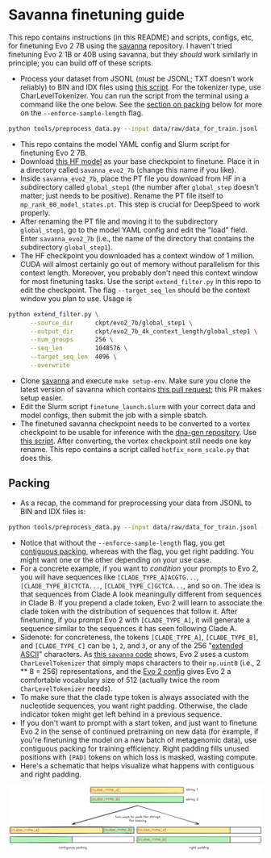 # Savanna finetuning guide

This repo contains instructions (in this README) and scripts, configs, etc, for
finetuning Evo 2 7B using the [savanna](https://github.com/Zymrael/savanna)
repository. I haven't tried finetuning Evo 2 1B or 40B using savanna, but they
*should* work similarly in principle; you can build off of these scripts.

* Process your dataset from JSONL (*must* be JSONL; TXT doesn't work reliably)
  to BIN and IDX files using [this
  script](https://github.com/Zymrael/savanna/blob/main/tools/preprocess_data.py).
  For the tokenizer type, use CharLevelTokenizer. You can run the script from
  the terminal using a command like the one below. See the [section on
  packing](#packing) below for more on the `--enforce-sample-length` flag.

```bash
python tools/preprocess_data.py --input data/raw/data_for_train.jsonl --output-prefix data/run/padded4096_data/train --workers 8 --enforce-sample-length 4096 --tokenizer-type CharLevelTokenizer
```

* This repo contains the model YAML config and Slurm script for finetuning Evo 2
  7B.
* Download [this HF model](https://huggingface.co/arcinstitute/savanna_evo2_7b)
  as your base checkpoint to finetune. Place it in a directory called
  `savanna_evo2_7b` (change this name if you like).
* Inside `savanna_evo2_7b`, place the PT file you download from HF in a
  *sub*directory called `global_step1` (the number after `global_step` doesn't
  matter; just needs to be positive). Rename the PT file itself to
  `mp_rank_00_model_states.pt`. This step is crucial for DeepSpeed to work
  properly.
* After renaming the PT file and moving it to the subdirectory `global_step1`,
  go to the model YAML config and edit the "load" field. Enter `savanna_evo2_7b`
  (i.e., the name of the directory that contains the subdirectory
  `global_step1`).
* The HF checkpoint you downloaded has a context window of 1 million. CUDA will
  almost certainly go out of memory without parallelism for this context length.
  Moreover, you probably don't need this context window for most finetuning
  tasks. Use the script `extend_filter.py` in this repo to edit the checkpoint.
  The flag `--target_seq_len` should be the context window you plan to use.
  Usage is

```bash
python extend_filter.py \
      --source_dir      ckpt/evo2_7b/global_step1 \
      --output_dir      ckpt/evo2_7b_4k_context_length/global_step1 \
      --num_groups      256 \
      --seq_len         1048576 \
      --target_seq_len  4096 \
      --overwrite
```

* Clone [savanna](https://github.com/Zymrael/savanna) and execute `make
  setup-env`. Make sure you clone the latest version of savanna which contains
  [this pull request](https://github.com/Zymrael/savanna/pull/9); this PR makes
  setup easier.
* Edit the Slurm script `finetune_launch.slurm` with your correct data and model
  configs, then submit the job with a simple sbatch.
* The finetuned savanna checkpoint needs to be converted to a vortex checkpoint
  to be usable for inference with the [dna-gen
  repository](https://github.com/evo-design/dna-gen). Use [this
  script](https://github.com/Zymrael/savanna/blob/main/tools/statedict_convert_checkpoint_to_vortex.py).
  After converting, the vortex checkpoint still needs one key rename. This repo
  contains a script called `hotfix_norm_scale.py` that does this.

## Packing

* As a recap, the command for preprocessing your data from JSONL to BIN and IDX
  files is:

```bash
python tools/preprocess_data.py --input data/raw/data_for_train.jsonl --output-prefix data/run/padded4096_data/train --workers 8 --enforce-sample-length 4096 --tokenizer-type CharLevelTokenizer
```

* Notice that without the `--enforce-sample-length` flag, you get [contiguous
  packing](https://huggingface.co/blog/sirluk/llm-sequence-packing#the-solution-sequence-packing),
  whereas with the flag, you get right padding. You might want one or the other
  depending on your use case.
* For a concrete example, if you want to *condition* your prompts to Evo 2, you
  will have sequences like `[CLADE_TYPE_A]ACGTG...`, `[CLADE_TYPE_B]CTCTA...`,
  `[CLADE_TYPE_C]GCTCA...`, and so on. The idea is that sequences from Clade A
  look meaningully different from sequences in Clade B. If you prepend a clade
  token, Evo 2 will learn to associate the clade token with the distribution of
  sequences that follow it. After finetuning, if you prompt Evo 2 with
  `[CLADE_TYPE_A]`, it will generate a sequence similar to the sequences it has
  seen following Clade A.
* Sidenote: for concreteness, the tokens `[CLADE_TYPE_A]`, `[CLADE_TYPE_B]`, and
  `[CLADE_TYPE_C]` can be `1`, `2`, and `3`, or any of the 256 "[extended
  ASCII](https://en.wikipedia.org/wiki/Extended_ASCII)" characters. As [this
  `savanna`
  code](https://github.com/Zymrael/savanna/blob/80377fe74b7acd41253e03cba3750a5fcd57e32b/savanna/tokenizer/tokenizer.py#L277)
  shows, Evo 2 uses a custom `CharLevelTokenizer` that simply maps characters to
  their `np.uint8` (i.e., 2 ** 8 = 256) representations, and the [Evo 2
  config](https://github.com/ArcInstitute/evo2/blob/main/evo2/configs/evo2-7b-1m.yml)
  gives Evo 2 a comfortable vocabulary size of 512 (actually twice the room
  `CharLevelTokenizer` needs).
* To make sure that the clade type token is always associated with the
  nucleotide sequences, you want right padding. Otherwise, the clade indicator
  token might get left behind in a previous sequence.
* If you don't want to prompt with a start token, and just want to finetune Evo
  2 in the sense of continued pretraining on new data (for example, if you're
  finetuning the model on a new batch of metagenomic data), use contiguous
  packing for training efficiency. Right padding fills unused positions with
  `[PAD]` tokens on which loss is masked, wasting compute.
* Here's a schematic that helps visualize what happens with contiguous and right
  padding.

![](/assets/packing_schematic.png)
